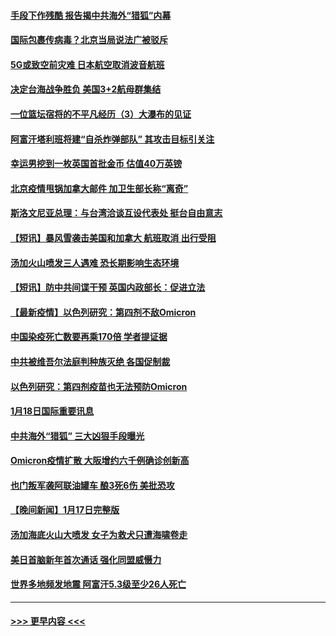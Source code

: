 #### [手段下作残酷 报告揭中共海外“猎狐”内幕](../pages/prog202/a103324498.md?t=01191050) 
#### [国际包裹传病毒？北京当局说法广被驳斥](../pages/prog202/a103324489.md?t=01191050) 
#### [5G或致空前灾难 日本航空取消波音航班](../pages/prog202/a103324470.md?t=01191050) 
#### [决定台海战争胜负 美国3+2航母群集结](../pages/prog202/a103324422.md?t=01191050) 
#### [一位篮坛宿将的不平凡经历（3）大瀑布的见证](../pages/prog202/a103324581.md?t=01191050) 
#### [阿富汗塔利班将建“自杀炸弹部队” 其攻击目标引关注](../pages/prog202/a103324449.md?t=01191050) 
#### [幸运男挖到一枚英国首批金币 估值40万英镑](../pages/prog202/a103323870.md?t=01191050) 
#### [北京疫情甩锅加拿大邮件 加卫生部长称“离奇”](../pages/prog202/a103324345.md?t=01191050) 
#### [斯洛文尼亚总理：与台湾洽谈互设代表处 挺台自由意志](../pages/prog202/a103324165.md?t=01191050) 
#### [【短讯】暴风雪袭击美国和加拿大 航班取消 出行受阻](../pages/prog202/a103324228.md?t=01191050) 
#### [汤加火山喷发三人遇难 恐长期影响生态环境](../pages/prog202/a103324248.md?t=01191050) 
#### [【短讯】防中共间谍干预 英国内政部长：促进立法](../pages/prog202/a103324195.md?t=01191050) 
#### [【最新疫情】以色列研究：第四剂不敌Omicron](../pages/prog202/a103324258.md?t=01191050) 
#### [中国染疫死亡数要再乘170倍 学者提证据](../pages/prog202/a103323446.md?t=01191050) 
#### [中共被维吾尔法庭判种族灭绝 各国促制裁](../pages/prog202/a103323463.md?t=01191050) 
#### [以色列研究：第四剂疫苗也无法预防Omicron](../pages/prog202/a103324150.md?t=01191050) 
#### [1月18日国际重要讯息](../pages/prog202/a103323936.md?t=01191050) 
#### [中共海外“猎狐” 三大凶狠手段曝光](../pages/prog202/a103323839.md?t=01191050) 
#### [Omicron疫情扩散 大阪增约六千例确诊创新高](../pages/prog202/a103323802.md?t=01191050) 
#### [也门叛军袭阿联油罐车 酿3死6伤 美批恐攻](../pages/prog202/a103323744.md?t=01191050) 
#### [【晚间新闻】1月17日完整版](../pages/prog202/a103323729.md?t=01191050) 
#### [汤加海底火山大喷发 女子为救犬只遭海啸卷走](../pages/prog202/a103323681.md?t=01191050) 
#### [美日首脑新年首次通话 强化同盟威慑力](../pages/prog202/a103323533.md?t=01191050) 
#### [世界多地频发地震 阿富汗5.3级至少26人死亡](../pages/prog202/a103323643.md?t=01191050) 

----
#### [ >>> 更早内容 <<< ](../indexes/prog202-earlier.md)
